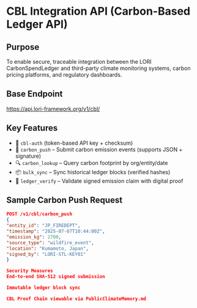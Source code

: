 # CBL Integration API (Carbon-Based Ledger API)

## Purpose
To enable secure, traceable integration between the LORI CarbonSpendLedger and third-party climate monitoring systems, carbon pricing platforms, and regulatory dashboards.

## Base Endpoint
https://api.lori-framework.org/v1/cbl/

## Key Features
- 🔐 `cbl-auth` (token-based API key + checksum)
- 🧮 `carbon_push` – Submit carbon emission events (supports JSON + signature)
- 🔍 `carbon_lookup` – Query carbon footprint by org/entity/date
- 📦 `bulk_sync` – Sync historical ledger blocks (verified hashes)
- 🪪 `ledger_verify` – Validate signed emission claim with digital proof

## Sample Carbon Push Request
```json
POST /v1/cbl/carbon_push
{
"entity_id": "JP_FIREDEPT",
"timestamp": "2025-07-07T10:44:00Z",
"emission_kg": 2700,
"source_type": "wildfire_event",
"location": "Kumamoto, Japan",
"signed_by": "LORI-STL-KEY01"
}

Security Measures
End-to-end SHA-512 signed submission

Immutable ledger block sync

CBL Proof Chain viewable via PublicClimateMemory.md





